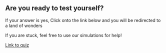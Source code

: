 ## Are you ready to test yourself?
If your answer is yes, Click onto the link below and you will be redirected to a land of wonders

If you are stuck, feel free to use our simulations for help!

<a href='https://thetrustypwo.github.io/Superposition/game/main.html'>Link to quiz</a>